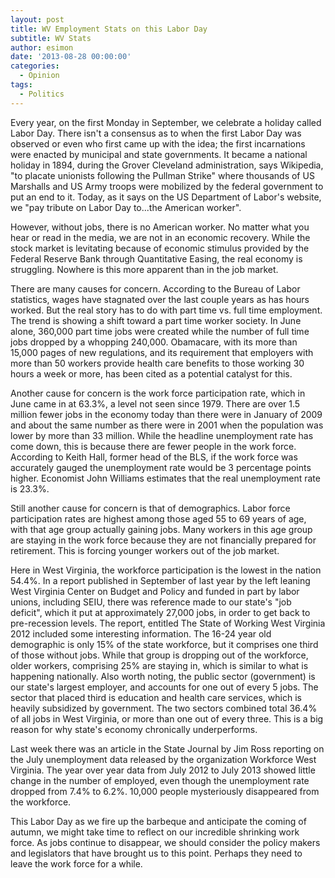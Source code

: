```yaml
---
layout: post
title: WV Employment Stats on this Labor Day
subtitle: WV Stats 
author: esimon
date: '2013-08-28 00:00:00'
categories:
  - Opinion
tags:
  - Politics
---
```

Every year, on the first Monday in September, we celebrate a holiday called Labor Day. There isn't a consensus as to when the first Labor Day was observed or even who first came up with the idea; the first incarnations were enacted by municipal and state governments. It became a national holiday in 1894, during the Grover Cleveland administration, says Wikipedia, "to placate unionists following the Pullman Strike" where thousands of US Marshalls and US Army troops were mobilized by the federal government to put an end to it. Today, as it says on the US Department of Labor's website, we "pay tribute on Labor Day to...the American worker". 

However, without jobs, there is no American worker. No matter what you hear or read in the media, we are not in an economic recovery. While the stock market is levitating because of economic stimulus provided by the Federal Reserve Bank through Quantitative Easing, the real economy is struggling. Nowhere is this more apparent than in the job market. 

There are many causes for concern. According to the Bureau of Labor statistics, wages have stagnated over the last couple years as has hours worked. But the real story has to do with part time vs. full time employment. The trend is showing a shift toward a part time worker society. In June alone, 360,000 part time jobs were created while the number of full time jobs dropped by a whopping 240,000. Obamacare, with its more than 15,000 pages of new regulations, and its requirement that employers with more than 50 workers provide health care benefits to those working 30 hours a week or more, has been cited as a potential catalyst for this. 

Another cause for concern is the work force participation rate, which in June came in at 63.3%, a level not seen since 1979. There are over 1.5 million fewer jobs in the economy today than there were in January of 2009 and about the same number as there were in 2001 when the population was lower by more than 33 million. While the headline unemployment rate has come down, this is because there are fewer people in the work force. According to Keith Hall, former head of the BLS, if the work force was accurately gauged the unemployment rate would be 3 percentage points higher. Economist John Williams estimates that the real unemployment rate is 23.3%. 

Still another cause for concern is that of demographics. Labor force participation rates are highest among those aged 55 to 69 years of age, with that age group actually gaining jobs. Many workers in this age group are staying in the work force because they are not financially prepared for retirement. This is forcing younger workers out of the job market. 

Here in West Virginia, the workforce participation is the lowest in the nation 54.4%. In a report published in September of last year by the left leaning West Virginia Center on Budget and Policy and funded in part by labor unions, including SEIU, there was reference made to our state's "job deficit", which it put at approximately 27,000 jobs, in order to get back to pre-recession levels. The report, entitled The State of Working West Virginia 2012 included some interesting information. The 16-24 year old demographic is only 15% of the state workforce, but it comprises one third of those without jobs. While that group is dropping out of the workforce, older workers, comprising 25% are staying in, which is similar to what is happening nationally. Also worth noting, the public sector (government) is our state's largest employer, and accounts for one out of every 5 jobs. The sector that placed third is education and health care services, which is heavily subsidized by government. The two sectors combined total 36.4% of all jobs in West Virginia, or more than one out of every three. This is a big reason for why state's economy chronically underperforms. 

Last week there was an article in the State Journal by Jim Ross reporting on the July unemployment data released by the organization Workforce West Virginia. The year over year data from July 2012 to July 2013 showed little change in the number of employed, even though the unemployment rate dropped from 7.4% to 6.2%. 10,000 people mysteriously disappeared from the workforce. 

This Labor Day as we fire up the barbeque and anticipate the coming of autumn, we might take time to reflect on our incredible shrinking work force. As jobs continue to disappear, we should consider the policy makers and legislators that have brought us to this point. Perhaps they need to leave the work force for a while. 

